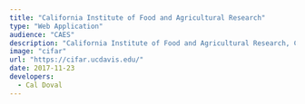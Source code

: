 ```yaml
---
title: "California Institute of Food and Agricultural Research"
type: "Web Application"
audience: "CAES"
description: "California Institute of Food and Agricultural Research, CIFAR (“see-far”) is a California-centered, global network and innovation hub focused on emerging agri-food innovations, systems, technologies and solutions. CIFAR is headquartered at the University of California, Davis, and has direct access to some of the leading food, agricultural, and environmental science research programs not only in California, but also throughout the United States and the world."
image: "cifar"
url: "https://cifar.ucdavis.edu/"
date: 2017-11-23
developers:
  - Cal Doval
---
```

